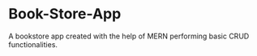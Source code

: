 # Book-Store-App
A bookstore app created with the help of MERN performing basic CRUD functionalities.
